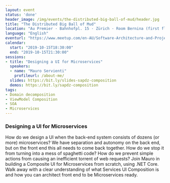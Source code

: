 ```yaml
---
layout: event
status: 'done'
header_image: /img/events/the-distributed-big-ball-of-mud/header.jpg
title: "The Distributed Big Ball of Mud"
location: "Au Premier · Bahnhofpl. 15 · Zürich · Room Bernina (first floor)"
language: "English"
eventurl: "https://www.meetup.com/en-AU/Software-Architecture-and-Project-Design-Zurich/events/263933370/"
calendar:
  start: "2019-10-15T18:30:00"
  end: "2019-10-15T21:30:00"
sessions:
- title: "Designing a UI for Microservices"
  speakers:
  - name: "Mauro Servienti"
    profileurl: /about-me/
  slides: https://bit.ly/slides-sapdz-composition
  demos: https://bit.ly/sapdz-composition
tags:
- Domain decomposition
- ViewModel Composition
- SOA
- Microservices
---
```


### Designing a UI for Microservices

How do we design a UI when the back-end system consists of dozens (or more) microservices? We have separation and autonomy on the back end, but on the front end this all needs to come back together. How do we stop it from turning into a mess of spaghetti code? How do we prevent simple actions from causing an inefficient torrent of web requests? Join Mauro in building a Composite UI for Microservices from scratch, using .NET Core. Walk away with a clear understanding of what Services UI Composition is and how you can architect front end to be Microservices ready.

